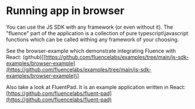 # Running app in browser

You can use the JS SDK with any framework \(or even without it\). The "fluence" part of the application is a collection of pure typescript\javascript functions which can be called withing any framework of your choosing.

See the browser-example which demonstrate integrating Fluence with React: \(github\)\[[https://github.com/fluencelabs/examples/tree/main/js-sdk-examples/browser-example](https://github.com/fluencelabs/examples/tree/main/js-sdk-examples/browser-example)\]

Also take a look at FluentPad. It is an example application written in React: [https://github.com/fluencelabs/fluent-pad](https://github.com/fluencelabs/fluent-pad)
